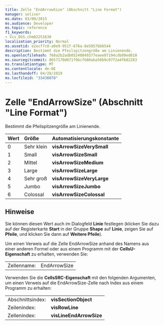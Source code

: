 ```yaml
---
title: Zelle "EndArrowSize" (Abschnitt "Line Format")
manager: soliver
ms.date: 03/09/2015
ms.audience: Developer
ms.topic: reference
f1_keywords:
- Vis_DSS.chm82251630
localization_priority: Normal
ms.assetid: e2ecf7c0-a0e9-951f-676a-8e5857bb6544
description: Bestimmt die Pfeilspitzengröße am Linienende.
ms.openlocfilehash: 768a2b2adb05248049377eaee07194cdb89ed810
ms.sourcegitcommit: 8657170d071f9bcf680aba50b9c07f2a4fb82283
ms.translationtype: MT
ms.contentlocale: de-DE
ms.lasthandoff: 04/28/2019
ms.locfileid: "33438078"
---
```

# <a name="endarrowsize-cell-line-format-section"></a>Zelle "EndArrowSize" (Abschnitt "Line Format")

Bestimmt die Pfeilspitzengröße am Linienende.
  
|**Wert**|**Größe**|**Automatisierungskonstante**|
|:-----|:-----|:-----|
|0  <br/> |Sehr klein  <br/> |**visArrowSizeVerySmall** <br/> |
|1  <br/> |Small  <br/> |**visArrowSizeSmall** <br/> |
|2  <br/> |Mittel  <br/> |**visArrowSizeMedium** <br/> |
|3  <br/> |Large  <br/> |**visArrowSizeLarge** <br/> |
|4   <br/> |Sehr groß  <br/> |**visArrowSizeVeryLarge** <br/> |
|5   <br/> |Jumbo  <br/> |**visArrowSizeJumbo** <br/> |
|6   <br/> |Colossal  <br/> |**visArrowSizeColossal** <br/> |
   
## <a name="remarks"></a>Hinweise

Sie können diesen Wert auch im Dialogfeld **Linie** festlegen (klicken Sie dazu auf der Registerkarte **Start** in der Gruppe **Shape** auf **Linie**, zeigen Sie auf **Pfeile**, und klicken Sie dann auf **Weitere Pfeile**).
  
Um einen Verweis auf die Zelle EndArrowSize anhand des Namens aus einer anderen Formel oder aus einem Programm mit der **CellsU-Eigenschaft** zu erhalten, verwenden Sie: 
  
|||
|:-----|:-----|
|Zellenname:  <br/> |EndArrowSize  <br/> |
   
Verwenden Sie die **CellsSRC-Eigenschaft** mit den folgenden Argumenten, um einen Verweis auf die EndArrowSize-Zelle nach Index aus einem Programm zu erhalten: 
  
|||
|:-----|:-----|
|Abschnittsindex:  <br/> |**visSectionObject** <br/> |
|Zeilenindex:  <br/> |**visRowLine** <br/> |
|Zellenindex:  <br/> |**visLineEndArrowSize** <br/> |
   

